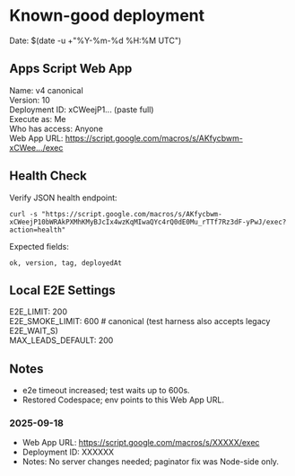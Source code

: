 # Known-good deployment

Date: $(date -u +"%Y-%m-%d %H:%M UTC")

## Apps Script Web App
Name: v4 canonical  
Version: 10  
Deployment ID: xCWeejP1... (paste full)  
Execute as: Me  
Who has access: Anyone  
Web App URL: https://script.google.com/macros/s/AKfycbwm-xCWee.../exec

## Health Check
Verify JSON health endpoint:

    curl -s "https://script.google.com/macros/s/AKfycbwm-xCWeejP10bWRAkPXMhKMyBJcIx4wzKqMIwaQYc4rQ0dE0Mu_rTTf7Rz3dF-yPwJ/exec?action=health"

Expected fields:

    ok, version, tag, deployedAt

## Local E2E Settings
E2E_LIMIT: 200  
E2E_SMOKE_LIMIT: 600   # canonical (test harness also accepts legacy E2E_WAIT_S)  
MAX_LEADS_DEFAULT: 200

## Notes
- e2e timeout increased; test waits up to 600s.
- Restored Codespace; env points to this Web App URL.

### 2025-09-18
- Web App URL: https://script.google.com/macros/s/XXXXX/exec
- Deployment ID: XXXXXX
- Notes: No server changes needed; paginator fix was Node-side only.
